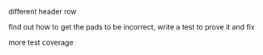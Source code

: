 different header row

find out how to get the pads to be incorrect, write a test to prove it and fix

more test coverage